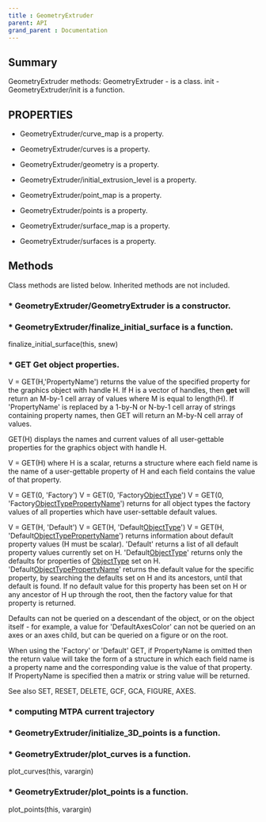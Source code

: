 ```yaml
---
title : GeometryExtruder
parent: API
grand_parent : Documentation
---
```

## Summary
GeometryExtruder methods:
GeometryExtruder - is a class.
init - GeometryExtruder/init is a function.
## PROPERTIES
* GeometryExtruder/curve_map is a property.

* GeometryExtruder/curves is a property.

* GeometryExtruder/geometry is a property.

* GeometryExtruder/initial_extrusion_level is a property.

* GeometryExtruder/point_map is a property.

* GeometryExtruder/points is a property.

* GeometryExtruder/surface_map is a property.

* GeometryExtruder/surfaces is a property.

## Methods
Class methods are listed below. Inherited methods are not included.
### * GeometryExtruder/GeometryExtruder is a constructor.

### * GeometryExtruder/finalize_initial_surface is a function.
finalize_initial_surface(this, snew)

### * GET    Get object properties.
V = GET(H,'PropertyName') returns the value of the specified property
for the graphics object with handle H.  If H is a vector of handles,
then **get** will return an M-by-1 cell array of values where M is equal
to length(H).  If 'PropertyName' is replaced by a 1-by-N or N-by-1 cell
array of strings containing property names, then GET will return an
M-by-N cell array of values.

GET(H) displays the names and current values of all user-gettable
properties for the graphics object with handle H.

V = GET(H) where H is a scalar, returns a structure where each field
name is the name of a user-gettable property of H and each field
contains the value of that property.

V = GET(0, 'Factory')
V = GET(0, 'Factory[ObjectType](ObjectType.html)')
V = GET(0, 'Factory[ObjectType](ObjectType.html)[PropertyName](PropertyName.html)')
returns for all object types the factory values of all properties
which have user-settable default values.

V = GET(H, 'Default')
V = GET(H, 'Default[ObjectType](ObjectType.html)')
V = GET(H, 'Default[ObjectType](ObjectType.html)[PropertyName](PropertyName.html)')
returns information about default property values (H must be scalar).
'Default' returns a list of all default property values currently set
on H.  'Default[ObjectType](ObjectType.html)' returns only the defaults for properties
of [ObjectType](ObjectType.html) set on H.
'Default[ObjectType](ObjectType.html)[PropertyName](PropertyName.html)' returns the default value for the
specific property, by searching the defaults set on H and its
ancestors, until that default is found.  If no default value for this
property has been set on H or any ancestor of H up through the root,
then the factory value for that property is returned.

Defaults can not be queried on a descendant of the object, or on the
object itself - for example, a value for 'DefaultAxesColor' can not
be queried on an axes or an axes child, but can be queried on a figure
or on the root.

When using the 'Factory' or 'Default' GET, if PropertyName is omitted
then the return value will take the form of a structure in which each
field name is a property name and the corresponding value is the value
of that property.  If PropertyName is specified then a matrix or string
value will be returned.


See also SET, RESET, DELETE, GCF, GCA, FIGURE, AXES.

### * computing MTPA current trajectory

### * GeometryExtruder/initialize_3D_points is a function.

### * GeometryExtruder/plot_curves is a function.
plot_curves(this, varargin)

### * GeometryExtruder/plot_points is a function.
plot_points(this, varargin)

